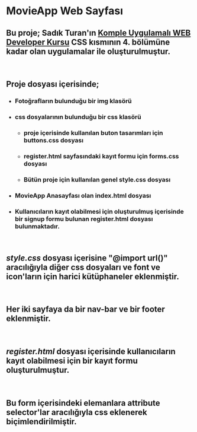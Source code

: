 # MovieApp Web Sayfası

## Bu proje; Sadık Turan'ın  [Komple Uygulamalı WEB Developer Kursu](https://www.udemy.com/course/komple-web-developer-kursu/) CSS kısmının 4. bölümüne kadar olan uygulamalar ile oluşturulmuştur.

&nbsp;

## Proje dosyası içerisinde;
- ### Fotoğrafların bulunduğu bir img klasörü
- ### css dosyalarının bulunduğu bir css klasörü
    * ### proje içerisinde kullanılan buton tasarımları için buttons.css dosyası
    * ### register.html sayfasındaki kayıt formu için forms.css dosyası
    * ### Bütün proje için kullanılan genel style.css dosyası
- ### MovieApp Anasayfası olan index.html dosyası
- ### Kullanıcıların kayıt olabilmesi için oluşturulmuş içerisinde bir signup formu bulunan register.html dosyası bulunmaktadır.

&nbsp;

## *style.css* dosyası içerisine **"@import url()"** aracılığıyla diğer css dosyaları ve font ve icon'ların için harici kütüphaneler eklenmiştir.
&nbsp;

##  Her iki sayfaya da bir **nav-bar** ve bir **footer** eklenmiştir.

&nbsp;

## *register.html* dosyası içerisinde kullanıcıların kayıt olabilmesi için bir kayıt formu oluşturulmuştur.

&nbsp;

## Bu form içerisindeki elemanlara attribute selector'lar aracılığıyla css eklenerek biçimlendirilmiştir.
